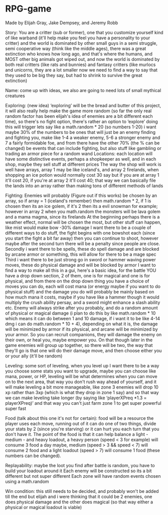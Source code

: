 # RPG-game
Made by Elijah Gray, Jake Dempsey, and Jeremy Robb

Story: You are a critter (sub or former), one that you customize yourself kind of like warband (it'll help make you feel you have a personality to your critter) and the world is dominated by other small guys in a semi struggle, semi cooperative way (think like the middle ages), there was a great extinction who knows how long ago, and that's where the humans, and MOST other big animals got wiped out, and now the world is dominated by both real critters (like rats and bunnies) and fantasy critters (like murlocs and unicorns, they are a lot smaller now we need to find a way to say that they used to be big they say, but had to shrink to survive the great extinction)
 
Name: come up with ideas, we also are going to need lots of small mythical creatures
 
Exploring: (new idea) ‘exploring’ will be the bread and butter of this project, it will also really help make the game more random (so far the only real random factor has been elijah's idea of enemies are a bit different each time), so there's no fight option, there's rather an option to ‘explore’ doing this will trigger lets say like a math.random * 20 (so numbers 1-20) i want maybe 30% of the numbers to be ones that will just be an enemy finding and fighting you, make like 1-4 a weaker enemy, 5-6 a stronger enemy and 7 a fairly formidable foe, and from there have the other 70% (the % can be changed) be events that can include fighting, but also stuff like gambling or trading an armor piece for a random wand 
Locations: each location will have some distinctive events, perhaps a shopkeeper as well, and in each shop, maybe they sell stuff at different prices
	The way the shop will work is well have arrays, array 1 may be like iceland's, and array 2 firelands, when shopping an ice potion would normally cost 30 say but if you are at array 1 it'll cost 20, if you're at array 2 it'll cost 40; that way we can basically file the lands into an array rather than making tons of different methods of lands
 
Fighting: 
	Enemies will probably (Figure out if this works) be chosen by an array, so if array = 1 (iceland's remember) then math.random * 2, if 1 is chosen then its an ice golem, if it's 2 then its a evil snowman for example; however in array 2 when you math.random the monsters will be lava golem and a mama magma, since its firelands
	At the beginning perhaps there is a weather effect, normal will be chosen the most, but other stuff can happen, like mist would make bow -30% damage
I want there to be a couple of different ways to do stuff, the fight begins with one bowshot each (since you start the fight a bit far away) then you can continue to shoot, however maybe after the second turn there will be a penalty since people are close.
	Secondly i want there to be spells, these do spell damage and are blocked by arcane armor or something, this will allow for there to be a mage spec
	Third i want there to be just strong go in sword or hammer waving power moves, these do physical damage and will be blocked by armor
	I want to find a way to make all this in a gui, here's a basic idea, for the battle YOU have a drop down section, 2 of them, one is for magical and one is for physical, and from there on the drop down thing you have a choice of moves you can do, each will cost mana (or energy maybe if you want to do physical stuff) and the damage you do will probably be mainly based on how much mana it costs, maybe if you have like a hammer though it would multiply the crush ability persay, and a sword might enhance a slash ability etc.
	Enemy will always strike after you probably, and do a random amount  of physical or magical damage (i plan to do this by like math.random * 10 which means it can do between 1 and 10 damage, if i want it to be like 4-14 dmg i can do math.random * 10 + 4), depending on what it is, the damage will be minimized by armor if its physical, and arcane will be minimized by your armor.
	So you can recruit companions, they will damage the enemy on their own, or heal you, maybe empower you. On that though later in the game enemies will group up together, so there will be two, the way that they'll go is that one will do their damage move, and then choose either you or your ally (it'll be random)
 
Leveling: some sort of leveling, when you level up I want there to be a way you choose some stats you want to upgrade, maybe you can choose like mana, power, or HP, leveling will be what determines when you can move on to the next area, that way you don't rush way ahead of yourself, and it will make leveling a bit more manageable, like zone 3 enemies will drop 10 xp rather than 3xp (which is what they drop in zone 1 say) and so that way we can make leveling take longer (by saying like ‘playerXPreq *1.3 = playerXPreq)’ and that way you can't just farm zone 1 to get super powerful super fast
 
Food (talk about this one it's not for certain): food will be a resource the player uses each move, running out of it can do one of two things, divide your stats by 2 (since you're starving) or it can hurt you each turn that you don't have it. The point of the food is that it can help balance a light - medium - and heavy loadout, a heavy person (speed < 3 for example) will consume 3 food a day maybe, medium (speed > 3 && speed < 7) will consume 2 food and a light loadout (speed > 7) will consume 1 food (these numbers can be changed).
 
Replayability: maybe the loot you find after battle is random, you have to build your loadout around it
	Each enemy will be constructed so its a bit different but not super different
	Each zone will have random events chosen using a math.random
 
Win condition: this still needs to be decided, and probably won't be added till the end but elijah and i were thinking that it could be 2 enemies, one does physical damage and the other does magical (so that way either a physical or magical loadout is viable) 
